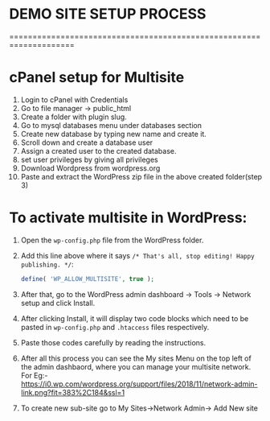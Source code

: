 # DEMO SITE SETUP PROCESS
====================================================================
# cPanel setup for Multisite
1. Login to cPanel with Credentials
2. Go to file manager -> public_html
3. Create a folder with plugin slug.
4. Go to mysql databases menu under databases section
5. Create new database by typing new name and create it.
6. Scroll down and create a database user 
7. Assign a created user to the created database.
8. set user privileges by giving all privileges
9. Download Wordpress from wordpress.org
10. Paste and extract the WordPress zip file in the above created folder(step 3)

# To activate multisite in WordPress:
1. Open the `wp-config.php` file from the WordPress folder.
2. Add this line above where it says `/* That's all, stop editing! Happy publishing. */`:

    ```php
    define( 'WP_ALLOW_MULTISITE', true );
    ```

3. After that, go to the WordPress admin dashboard -> Tools -> Network setup and click Install.
4. After clicking Install, it will display two code blocks which need to be pasted in `wp-config.php` and `.htaccess` files respectively.
5. Paste those codes carefully by reading the instructions.
6. After all this process you can see the My sites Menu on the top left of the admin dashbaord, where you can manage your multisite network.
   For Eg:-
   https://i0.wp.com/wordpress.org/support/files/2018/11/network-admin-link.png?fit=383%2C184&ssl=1
7. To create new sub-site go to My Sites->Network Admin-> Add New site

   


